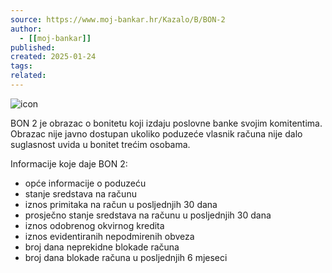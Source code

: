 ```yaml
---
source: https://www.moj-bankar.hr/Kazalo/B/BON-2
author:
  - [[moj-bankar]]
published: 
created: 2025-01-24
tags: 
related:
---
```

![icon](https://www.moj-bankar.hr/favicons/android-icon-192x192.png)

BON 2 je obrazac o bonitetu koji izdaju poslovne banke svojim komitentima.
Obrazac nije javno dostupan ukoliko poduzeće vlasnik računa nije dalo suglasnost uvida u bonitet trećim osobama.

Informacije koje daje BON 2:

- opće informacije o poduzeću
- stanje sredstava na računu
- iznos primitaka na račun u posljednjih 30 dana
- prosječno stanje sredstava na računu u posljednjih 30 dana
- iznos odobrenog okvirnog kredita
- iznos evidentiranih nepodmirenih obveza
- broj dana neprekidne blokade računa
- broj dana blokade računa u posljednjih 6 mjeseci